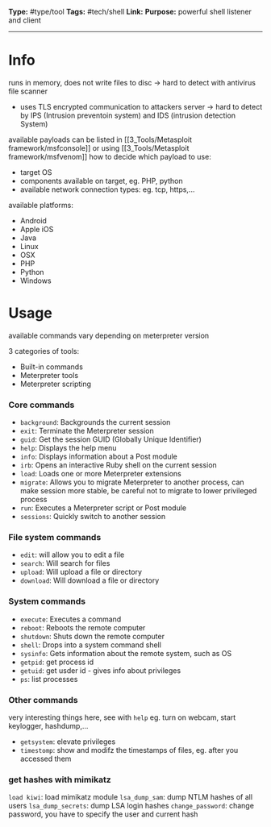**Type:** #type/tool
**Tags:**  #tech/shell
**Link:** 
**Purpose:** powerful shell listener and client

---
# Info
runs in memory, does not write files to disc -> hard to detect with antivirus file scanner
- uses TLS encrypted communication to attackers server -> hard to detect by IPS (Intrusion preventoin system) and IDS (intrusion detection System)

available payloads can be listed in [[3_Tools/Metasploit framework/msfconsole]] or using [[3_Tools/Metasploit framework/msfvenom]]
how to decide which payload to use:
- target OS
- components available on target, eg. PHP, python
- available network connection types: eg. tcp, https,...

available platforms:
-   Android
-   Apple iOS
-   Java
-   Linux
-   OSX
-   PHP
-   Python
-   Windows
# Usage
available commands vary depending on meterpreter version

3 categories of tools:
-   Built-in commands
-   Meterpreter tools
-   Meterpreter scripting

### Core commands
-   `background`: Backgrounds the current session
-   `exit`: Terminate the Meterpreter session
-   `guid`: Get the session GUID (Globally Unique Identifier)  
-   `help`: Displays the help menu
-   `info`: Displays information about a Post module
-   `irb`: Opens an interactive Ruby shell on the current session
-   `load`: Loads one or more Meterpreter extensions
-   `migrate`: Allows you to migrate Meterpreter to another process, can make session more stable, be careful not to migrate to lower privileged process
-   `run`: Executes a Meterpreter script or Post module
-   `sessions`: Quickly switch to another session

### File system commands
- `edit`: will allow you to edit a file
- `search`: Will search for files
- `upload`: Will upload a file or directory
- `download`: Will download a file or directory

### System commands
- `execute`: Executes a command
- `reboot`: Reboots the remote computer
- `shutdown`: Shuts down the remote computer
- `shell`: Drops into a system command shell
- `sysinfo`: Gets information about the remote system, such as OS
- `getpid`: get process id
- `getuid`: get usder id - gives info about privileges
- `ps`: list processes

### Other commands
very interesting things here, see with `help`
eg. turn on webcam, start keylogger, hashdump,...
- `getsystem`: elevate privileges
- `timestomp`: show and modifz the timestamps of files, eg. after you accessed them

### get hashes with mimikatz
`load kiwi`: load mimikatz module
`lsa_dump_sam`: dump NTLM hashes of all users
`lsa_dump_secrets`: dump LSA login hashes
`change_password`: change password, you have to specify the user and current hash
